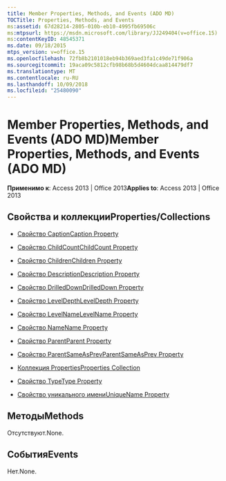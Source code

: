 ```yaml
---
title: Member Properties, Methods, and Events (ADO MD)
TOCTitle: Properties, Methods, and Events
ms:assetid: 67d28214-2805-010b-eb10-4995fb69506c
ms:mtpsurl: https://msdn.microsoft.com/library/JJ249404(v=office.15)
ms:contentKeyID: 48545371
ms.date: 09/18/2015
mtps_version: v=office.15
ms.openlocfilehash: 72fb8b2101018eb94b369aed3fa1c49de71f906a
ms.sourcegitcommit: 19aca09c5812cfb98b68b5d4604dcaa814479df7
ms.translationtype: MT
ms.contentlocale: ru-RU
ms.lasthandoff: 10/09/2018
ms.locfileid: "25480090"
---
```

# <a name="member-properties-methods-and-events-ado-md"></a><span data-ttu-id="50b4c-102">Member Properties, Methods, and Events (ADO MD)</span><span class="sxs-lookup"><span data-stu-id="50b4c-102">Member Properties, Methods, and Events (ADO MD)</span></span>


<span data-ttu-id="50b4c-103">**Применимо к**: Access 2013 | Office 2013</span><span class="sxs-lookup"><span data-stu-id="50b4c-103">**Applies to**: Access 2013 | Office 2013</span></span>

## <a name="propertiescollections"></a><span data-ttu-id="50b4c-104">Свойства и коллекции</span><span class="sxs-lookup"><span data-stu-id="50b4c-104">Properties/Collections</span></span>

- [<span data-ttu-id="50b4c-105">Свойство Caption</span><span class="sxs-lookup"><span data-stu-id="50b4c-105">Caption Property</span></span>](caption-property-ado-md.md)

- [<span data-ttu-id="50b4c-106">Свойство ChildCount</span><span class="sxs-lookup"><span data-stu-id="50b4c-106">ChildCount Property</span></span>](childcount-property-ado-md.md)

- [<span data-ttu-id="50b4c-107">Свойство Children</span><span class="sxs-lookup"><span data-stu-id="50b4c-107">Children Property</span></span>](children-property-ado-md.md)

- [<span data-ttu-id="50b4c-108">Свойство Description</span><span class="sxs-lookup"><span data-stu-id="50b4c-108">Description Property</span></span>](description-property-ado-md.md)

- [<span data-ttu-id="50b4c-109">Свойство DrilledDown</span><span class="sxs-lookup"><span data-stu-id="50b4c-109">DrilledDown Property</span></span>](drilleddown-property-ado-md.md)

- [<span data-ttu-id="50b4c-110">Свойство LevelDepth</span><span class="sxs-lookup"><span data-stu-id="50b4c-110">LevelDepth Property</span></span>](leveldepth-property-ado-md.md)

- [<span data-ttu-id="50b4c-111">Свойство LevelName</span><span class="sxs-lookup"><span data-stu-id="50b4c-111">LevelName Property</span></span>](levelname-property-ado-md.md)

- [<span data-ttu-id="50b4c-112">Свойство Name</span><span class="sxs-lookup"><span data-stu-id="50b4c-112">Name Property</span></span>](name-property-ado-md.md)

- [<span data-ttu-id="50b4c-113">Свойство Parent</span><span class="sxs-lookup"><span data-stu-id="50b4c-113">Parent Property</span></span>](parent-property-ado-md.md)

- [<span data-ttu-id="50b4c-114">Свойство ParentSameAsPrev</span><span class="sxs-lookup"><span data-stu-id="50b4c-114">ParentSameAsPrev Property</span></span>](parentsameasprev-property-ado-md.md)

- [<span data-ttu-id="50b4c-115">Коллекция Properties</span><span class="sxs-lookup"><span data-stu-id="50b4c-115">Properties Collection</span></span>](properties-collection-ado.md)

- [<span data-ttu-id="50b4c-116">Свойство Type</span><span class="sxs-lookup"><span data-stu-id="50b4c-116">Type Property</span></span>](type-property-ado-md.md)

- [<span data-ttu-id="50b4c-117">Свойство уникального имени</span><span class="sxs-lookup"><span data-stu-id="50b4c-117">UniqueName Property</span></span>](uniquename-property-ado-md.md)

## <a name="methods"></a><span data-ttu-id="50b4c-118">Методы</span><span class="sxs-lookup"><span data-stu-id="50b4c-118">Methods</span></span>

<span data-ttu-id="50b4c-119">Отсутствуют.</span><span class="sxs-lookup"><span data-stu-id="50b4c-119">None.</span></span>

## <a name="events"></a><span data-ttu-id="50b4c-120">События</span><span class="sxs-lookup"><span data-stu-id="50b4c-120">Events</span></span>

<span data-ttu-id="50b4c-121">Нет.</span><span class="sxs-lookup"><span data-stu-id="50b4c-121">None.</span></span>

